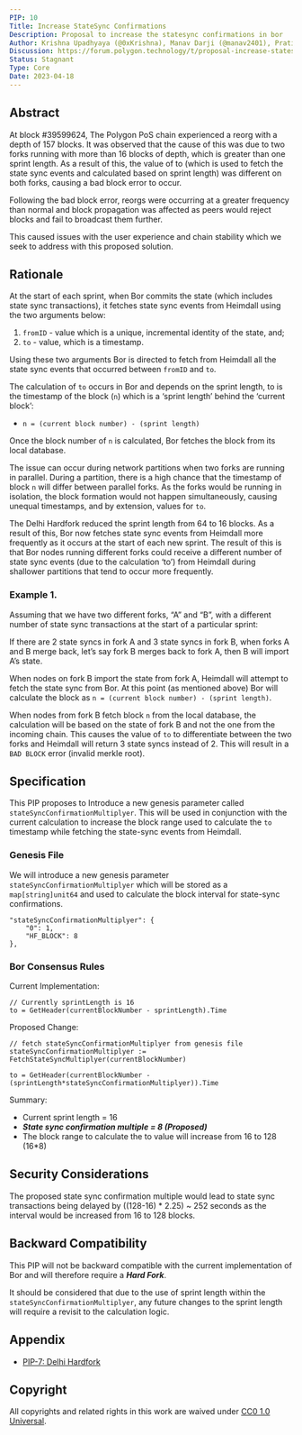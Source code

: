 ```yaml
---
PIP: 10
Title: Increase StateSync Confirmations
Description: Proposal to increase the statesync confirmations in bor
Author: Krishna Upadhyaya (@0xKrishna), Manav Darji (@manav2401), Pratik Patil (@pratikspatil024)
Discussion: https://forum.polygon.technology/t/proposal-increase-statesync-confirmations/11779
Status: Stagnant
Type: Core
Date: 2023-04-18
---
```


## Abstract 

At block #39599624, The Polygon PoS chain experienced a reorg with a depth of 157 blocks. It was observed that the cause of this was due to two forks running with more than 16 blocks of depth, which is greater than one sprint length. As a result of this, the value of to (which is used to fetch the state sync events and calculated based on sprint length) was different on both forks, causing a bad block error to occur.

Following the bad block error, reorgs were occurring at a greater frequency than normal and block propagation was affected as peers would reject blocks and fail to broadcast them further. 

This caused issues with the user experience and chain stability which we seek to address with this proposed solution.

## Rationale

At the start of each sprint, when Bor commits the state (which includes state sync transactions), it fetches state sync events from Heimdall using the two arguments below:


1. `fromID` - value which is a unique, incremental identity of the state, and;
2. `to` - value, which is a timestamp. 

Using these two arguments Bor is directed to fetch from Heimdall all the state sync events that occurred between `fromID` and `to`.

The calculation of `to` occurs in Bor and depends on the sprint length, to is the timestamp of the block (`n`) which is a ‘sprint length’ behind the ‘current block’:

- ```
  n = (current block number) - (sprint length)
  ```

Once the block number of `n` is calculated, Bor fetches the block from its local database.

The issue can occur during network partitions when two forks are running in parallel. During a partition, there is a high chance that the timestamp of block `n` will differ between parallel forks. As the forks would be running in isolation, the block formation would not happen simultaneously, causing unequal timestamps, and by extension, values for `to`. 

The Delhi Hardfork reduced the sprint length from 64 to 16 blocks. As a result of this, Bor now fetches state sync events from Heimdall more frequently as it occurs at the start of each new sprint. The result of this is that Bor nodes running different forks could receive a different number of state sync events (due to the calculation ‘to’) from Heimdall during shallower partitions that tend to occur more frequently.

### Example 1. 

Assuming that we have two different forks, “A” and “B”, with a different number of state sync transactions at the start of a particular sprint:

If there are 2 state syncs in fork A and 3 state syncs in fork B, when forks A and B merge back, let’s say fork B merges back to fork A, then B will import A’s state. 

When nodes on fork B import the state from fork A, Heimdall will attempt to fetch the state sync from Bor. At this point (as mentioned above) Bor will calculate the block as `n = (current block number) - (sprint length)`. 

When nodes from fork B fetch block `n` from the local database, the calculation will be based on the state of fork B and not the one from the incoming chain. This causes the value of `to` to differentiate between the two forks and Heimdall will return 3 state syncs instead of 2. This will result in a `BAD BLOCK` error (invalid merkle root). 

## Specification

This PIP proposes to Introduce a new genesis parameter called `stateSyncConfirmationMultiplyer`. This will be used in conjunction with the current calculation to increase the block range used to calculate the `to` timestamp while fetching the state-sync events from Heimdall. 

### Genesis File
We will introduce a new genesis parameter `stateSyncConfirmationMultiplyer` which  will be stored as a `map[string]unit64` and used to calculate the block interval for state-sync confirmations.
```
"stateSyncConfirmationMultiplyer": { 
	"0": 1, 
	"HF_BLOCK": 8 
},
```

### Bor Consensus Rules

Current Implementation:
```
// Currently sprintLength is 16
to = GetHeader(currentBlockNumber - sprintLength).Time
```

Proposed Change:
```
// fetch stateSyncConfirmationMultiplyer from genesis file
stateSyncConfirmationMultiplyer := FetchStateSyncMultiplyer(currentBlockNumber)

to = GetHeader(currentBlockNumber - (sprintLength*stateSyncConfirmationMultiplyer)).Time
```

Summary:<br>
- Current sprint length = 16
- ***State sync confirmation multiple = 8 (Proposed)***
- The block range to calculate the to value will increase from 16 to 128 (16*8)

## Security Considerations

The proposed state sync confirmation multiple would lead to state sync transactions being delayed by ((128-16) * 2.25) ~ 252 seconds as the interval would be increased from 16 to 128 blocks.

## Backward Compatibility

This PIP will not be backward compatible with the current implementation of Bor and will therefore require a ***Hard Fork***.

It should be considered that due to the use of sprint length within the `stateSyncConfirmationMultiplyer`, any future changes to the sprint length will require a revisit to the calculation logic.

## Appendix

* [PIP-7: Delhi Hardfork](https://github.com/maticnetwork/Polygon-Improvement-Proposals/blob/main/PIPs/PIP-07.md)

## Copyright 
All copyrights and related rights in this work are waived under [CC0 1.0 Universal](https://creativecommons.org/publicdomain/zero/1.0/legalcode).

